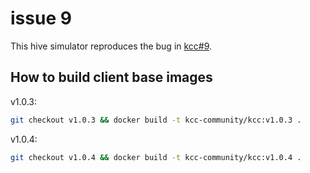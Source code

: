 
# issue 9 

This hive simulator reproduces the bug in [kcc#9](https://github.com/kcc-community/kcc/issues/9).  



## How to build client base images 

v1.0.3: 

```bash
git checkout v1.0.3 && docker build -t kcc-community/kcc:v1.0.3 .
```

v1.0.4:


```bash
git checkout v1.0.4 && docker build -t kcc-community/kcc:v1.0.4 . 
```